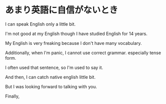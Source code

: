 # あまり英語に自信がないとき

I can speak English only a little bit.

I'm not good at my English though I have studied English for 14 years.

My English is very freaking because I don't have many vocabulary.

Additionally, when I'm panic, I cannot use correct grammar. especially tense form.

I often used that sentence, so I'm used to say it.

And then, I can catch native english little bit.

But I was looking forward to talking with you.

Finally,
